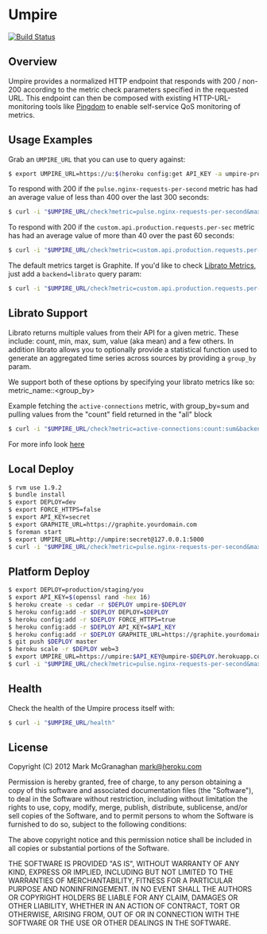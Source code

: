 # Umpire

[![Build Status](https://secure.travis-ci.org/heroku/umpire.png)](http://travis-ci.org/heroku/umpire)

## Overview

Umpire provides a normalized HTTP endpoint that responds with 200 / non-200 according to the metric check parameters specified in the requested URL. This endpoint can then be composed with existing HTTP-URL-monitoring tools like [Pingdom](http://www.pingdom.com) to enable self-service QoS monitoring of metrics.


## Usage Examples

Grab an `UMPIRE_URL` that you can use to query against:

```bash
$ export UMPIRE_URL=https://u:$(heroku config:get API_KEY -a umpire-production)@umpire.yourdomain.com
```

To respond with 200 if the `pulse.nginx-requests-per-second` metric has had an average value of less than 400 over the last 300 seconds:

```bash
$ curl -i "$UMPIRE_URL/check?metric=pulse.nginx-requests-per-second&max=400&range=300"
```

To respond with 200 if the `custom.api.production.requests.per-sec` metric has had an average value of more than 40 over the past 60 seconds:

```bash
$ curl -i "$UMPIRE_URL/check?metric=custom.api.production.requests.per-sec&min=40&range=60"
```

The default metrics target is Graphite.  If you'd like to check [Librato Metrics](http://metrics.librato.com), just add a `backend=librato` query param:

```bash
$ curl -i "$UMPIRE_URL/check?metric=custom.api.production.requests.per-sec&min=40&range=60&backend=librato"
```

## Librato Support

Librato returns multiple values from their API for a given metric. These include: count, min, max, sum, value (aka mean) and a few others. In addition librato allows you to optionally provide a statistical function used to generate an aggregated time series across sources by providing a `group_by` param.

We support both of these options by specifying your librato metrics like so: metric_name:<from>:<group_by>

Example fetching the `active-connections` metric, with group_by=sum and pulling values from the "count" field returned in the "all" block
```bash
$ curl -i "$UMPIRE_URL/check?metric=active-connections:count:sum&backend=librato&range=60&min=1"
```

For more info look [here](http://dev.librato.com/v1/get/metrics/:name)

## Local Deploy

```bash
$ rvm use 1.9.2
$ bundle install
$ export DEPLOY=dev
$ export FORCE_HTTPS=false
$ export API_KEY=secret
$ export GRAPHITE_URL=https://graphite.yourdomain.com
$ foreman start
$ export UMPIRE_URL=http://umpire:secret@127.0.0.1:5000
$ curl -i "$UMPIRE_URL/check?metric=pulse.nginx-requests-per-second&max=400&range=300"
```


## Platform Deploy

```bash
$ export DEPLOY=production/staging/you
$ export API_KEY=$(openssl rand -hex 16)
$ heroku create -s cedar -r $DEPLOY umpire-$DEPLOY
$ heroku config:add -r $DEPLOY DEPLOY=$DEPLOY
$ heroku config:add -r $DEPLOY FORCE_HTTPS=true
$ heroku config:add -r $DEPLOY API_KEY=$API_KEY
$ heroku config:add -r $DEPLOY GRAPHITE_URL=https://graphite.yourdomain.com
$ git push $DEPLOY master
$ heroku scale -r $DEPLOY web=3
$ export UMPIRE_URL=https://umpire:$API_KEY@umpire-$DEPLOY.herokuapp.com
$ curl -i "$UMPIRE_URL/check?metric=pulse.nginx-requests-per-second&max=400&range=300"
```


## Health

Check the health of the Umpire process itself with:

```bash
$ curl -i "$UMPIRE_URL/health"
```


## License

Copyright (C) 2012 Mark McGranaghan <mark@heroku.com>

Permission is hereby granted, free of charge, to any person obtaining a copy of this software and associated documentation files (the "Software"), to deal in the Software without restriction, including without limitation the rights to use, copy, modify, merge, publish, distribute, sublicense, and/or sell copies of the Software, and to permit persons to whom the Software is furnished to do so, subject to the following conditions:

The above copyright notice and this permission notice shall be included in all copies or substantial portions of the Software.

THE SOFTWARE IS PROVIDED "AS IS", WITHOUT WARRANTY OF ANY KIND, EXPRESS OR IMPLIED, INCLUDING BUT NOT LIMITED TO THE WARRANTIES OF MERCHANTABILITY, FITNESS FOR A PARTICULAR PURPOSE AND NONINFRINGEMENT. IN NO EVENT SHALL THE AUTHORS OR COPYRIGHT HOLDERS BE LIABLE FOR ANY CLAIM, DAMAGES OR OTHER LIABILITY, WHETHER IN AN ACTION OF CONTRACT, TORT OR OTHERWISE, ARISING FROM, OUT OF OR IN CONNECTION WITH THE SOFTWARE OR THE USE OR OTHER DEALINGS IN THE SOFTWARE.

